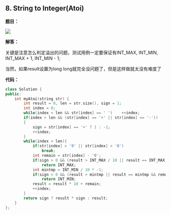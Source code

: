 ## 8. String to Integer(Atoi)

**题目：**

![](http://p9zl5r4hu.bkt.clouddn.com/2018-10-19leet_8.png)

**解答：**

关键是注意怎么判定溢出的问题，测试用例一定要保证有INT_MAX, INT_MIN, INT_MAX + 1, INT_MIN - 1;

当然，如果result设置为long long就完全没问题了，但是这样做就太没有难度了

**代码：**

```cpp
class Solution {
public:
    int myAtoi(string str) {
        int result = 0, len = str.size(), sign = 1;
        int index = 0;
        while(index < len && str[index] == ' ')    ++index;
        if(index < len && (str[index] == '+' || str[index] == '-'))
        {
            sign = str[index] == '+' ? 1 : -1;
            ++index;
        }
        while(index < len){
            if(str[index] > '9' || str[index] < '0')
                break;
            int remain = str[index] - '0';
            if(sign > 0 && (result > INT_MAX / 10 || result == INT_MAX / 10 && remain > 7))
                return INT_MAX;
            int mintmp = INT_MIN / 10 * -1;
            if(sign < 0 && (result > mintmp || result == mintmp && remain > 8))
                return INT_MIN;
            result = result * 10 + remain;
            ++index;
        }
        return sign ? result * sign : result;
    }
};
```



